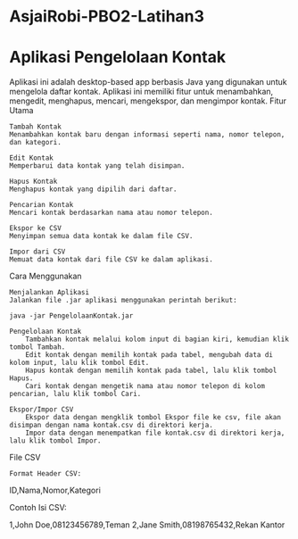 # AsjaiRobi-PBO2-Latihan3

# Aplikasi Pengelolaan Kontak

Aplikasi ini adalah desktop-based app berbasis Java yang digunakan untuk mengelola daftar kontak. Aplikasi ini memiliki fitur untuk menambahkan, mengedit, menghapus, mencari, mengekspor, dan mengimpor kontak.
Fitur Utama

    Tambah Kontak
    Menambahkan kontak baru dengan informasi seperti nama, nomor telepon, dan kategori.

    Edit Kontak
    Memperbarui data kontak yang telah disimpan.

    Hapus Kontak
    Menghapus kontak yang dipilih dari daftar.

    Pencarian Kontak
    Mencari kontak berdasarkan nama atau nomor telepon.

    Ekspor ke CSV
    Menyimpan semua data kontak ke dalam file CSV.

    Impor dari CSV
    Memuat data kontak dari file CSV ke dalam aplikasi.

Cara Menggunakan

    Menjalankan Aplikasi
    Jalankan file .jar aplikasi menggunakan perintah berikut:

    java -jar PengelolaanKontak.jar

    Pengelolaan Kontak
        Tambahkan kontak melalui kolom input di bagian kiri, kemudian klik tombol Tambah.
        Edit kontak dengan memilih kontak pada tabel, mengubah data di kolom input, lalu klik tombol Edit.
        Hapus kontak dengan memilih kontak pada tabel, lalu klik tombol Hapus.
        Cari kontak dengan mengetik nama atau nomor telepon di kolom pencarian, lalu klik tombol Cari.

    Ekspor/Impor CSV
        Ekspor data dengan mengklik tombol Ekspor file ke csv, file akan disimpan dengan nama kontak.csv di direktori kerja.
        Impor data dengan menempatkan file kontak.csv di direktori kerja, lalu klik tombol Impor.

File CSV

    Format Header CSV:

ID,Nama,Nomor,Kategori

Contoh Isi CSV:

1,John Doe,08123456789,Teman
2,Jane Smith,08198765432,Rekan Kantor

